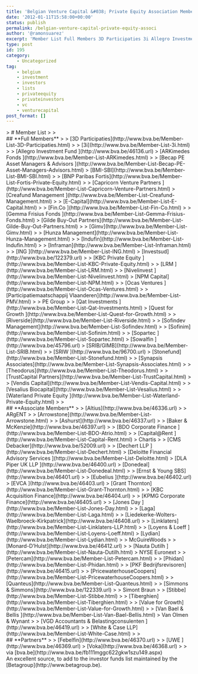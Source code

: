 ```yaml
---
title: 'Belgian Venture Capital &#038; Private Equity Association Members List'
date: '2012-01-11T15:58:00+00:00'
status: publish
permalink: /belgian-venture-capital-private-equity-associ
author: '@ramonsuarez'
excerpt: 'Member List Full Members 3D Participaties 3i Allegro Investment FundARKimedes FondsBecap PE Asset Managers &amp; AdvisorsBMI-SBI BNP Paribas Fortis Capricorn Venture PartnersCreafund Management E-Capital Fin.Co Gemma Frisius FondsGilde Buy-Out Partner...'
type: post
id: 195
category:
    - Uncategorized
tag:
    - belgium
    - investment
    - investors
    - lists
    - privateequity
    - privateinvestors
    - vc
    - venturecapital
post_format: []
---
```

<div class="posterous_bookmarklet_entry">> # Member List
> 
> <div class="detailSubBlock"><div>## **Full Members**
> 
> [3D Participaties](http://www.bva.be/Member-List-3D-Participaties.html)
> 
> [3i](http://www.bva.be/Member-List-3i.html)
> 
> [Allegro Investment Fund  ](http://www.bva.be/46136.url)  
> [ARKimedes Fonds  ](http://www.bva.be/Member-List-ARKimedes.html)
> 
> [Becap PE Asset Managers &amp; Advisors  ](http://www.bva.be/Member-List-Becap-PE-Asset-Managers-Advisors.html)  
> [BMI-SBI](http://www.bva.be/Member-List-BMI-SBI.html)
> 
> [BNP Paribas Fortis](http://www.bva.be/Member-List-Fortis-Private-Equity.html)
> 
> [Capricorn Venture Partners  ](http://www.bva.be/Member-List-Capricorn-Venture-Partners.html)  
> [Creafund Management  ](http://www.bva.be/Member-List-Creafund-Management.html)
> 
> [E-Capital](http://www.bva.be/Member-List-E-Capital.html)
> 
> [Fin.Co  ](http://www.bva.be/Member-List-Fin-Co.html)
> 
> [Gemma Frisius Fonds  ](http://www.bva.be/Member-List-Gemma-Frisius-Fonds.html)  
> [Gilde Buy-Out Partners](http://www.bva.be/Member-List-Gilde-Buy-Out-Partners.html)
> 
> [Gimv](http://www.bva.be/Member-List-Gimv.html)
> 
> [Hunza Management](http://www.bva.be/Member-List-Hunza-Management.html)
> 
> [Indufin](http://www.bva.be/Member-List-Indufin.html)
> 
> [Inframan](http://www.bva.be/Member-List-Inframan.html)
> 
> [ING  ](http://www.bva.be/Member-List-ING.html)  
> [Investsud](http://www.bva.be/122379.url)
> 
> [KBC Private Equity  ](http://www.bva.be/Member-List-KBC-Private-Equity.html)
> 
> [LRM  ](http://www.bva.be/Member-List-LRM.html)
> 
> [Nivelinvest  ](http://www.bva.be/Member-List-Nivelinvest.html)  
> [NPM Capital](http://www.bva.be/Member-List-NPM.html)
> 
> [Ocas Ventures  ](http://www.bva.be/Member-List-Ocas-Ventures.html)
> 
> [Participatiemaatschappij Vlaanderen](http://www.bva.be/Member-List-PMV.html)
> 
> PE Group
> 
> [Qat Investments  ](http://www.bva.be/Member-List-Qat-Investments.html)  
> [Quest for Growth  ](http://www.bva.be/Member-List-Quest-for-Growth.html)
> 
> [Riverside](http://www.bva.be/Member-List-Riverside.html)
> 
> [Sofindev Management](http://www.bva.be/Member-List-Sofindev.html)
> 
> [Sofinim](http://www.bva.be/Member-List-Sofinim.html)
> 
> [Sopartec  ](http://www.bva.be/Member-List-Sopartec.html)  
> [Sowalfin  ](http://www.bva.be/45796.url)  
> [SRIB/GIMB](http://www.bva.be/Member-List-SRIB.html)
> 
> [SRIW  ](http://www.bva.be/96700.url)  
> [Stonefund](http://www.bva.be/Member-List-Stonefund.html)
> 
> [Synapsis Associates](http://www.bva.be/Member-List-Synapsis-Associates.html)
> 
> [Theodorus](http://www.bva.be/Member-List-Theodorus.html)
> 
> [TrustCapital Partners](http://www.bva.be/Member-List-TrustCapital.html)
> 
> [Vendis Capital](http://www.bva.be/Member-List-Vendis-Capital.html)
> 
> [Vesalius Biocapital](http://www.bva.be/Member-List-Vesalius.html)
> 
> [Waterland Private Equity  ](http://www.bva.be/Member-List-Waterland-Private-Equity.html)
> 
> </div><div>## **Associate Members**
> 
> [Altius](http://www.bva.be/46336.url)
> 
> ARgENT
> 
> [Arrowstone](http://www.bva.be/Member-List-Arrowstone.html)
> 
> [Ashurst](http://www.bva.be/46337.url)
> 
> [Baker &amp; McKenzie](http://www.bva.be/46397.url)
> 
> [BDO Corporate Finance  ](http://www.bva.be/Member-List-BDO-Atrio.html)
> 
> [Capital@Rent  ](http://www.bva.be/Member-List-Capital-Rent.html)  
> Chartis
> 
> [CMS Debacker](http://www.bva.be/52009.url)
> 
> [Dechert LLP  ](http://www.bva.be/Member-List-Dechert.html)  
> [Deloitte Financial Advisory Services  ](http://www.bva.be/Member-List-Deloitte.html)  
> [DLA Piper UK LLP  ](http://www.bva.be/46400.url)  
> [Donedeal](http://www.bva.be/Member-List-Donedeal.html)
> 
> [Ernst &amp; Young SBS](http://www.bva.be/46401.url)
> 
> [Eubelius  ](http://www.bva.be/46402.url)  
> [EVCA  ](http://www.bva.be/46403.url)  
> [Grant Thornton](http://www.bva.be/Member-List-Grant-Thornton.html)
> 
> [KBC Acquisition Finance](http://www.bva.be/46404.url)
> 
> [KPMG Corporate Finance](http://www.bva.be/46405.url)
> 
> [Jones Day  ](http://www.bva.be/Member-List-Jones-Day.html)
> 
> [Laga](http://www.bva.be/Member-List-Laga.html)
> 
> [Liedekerke-Wolters-Waelbroeck-Kirkpatrick](http://www.bva.be/46408.url)
> 
> [Linklaters](http://www.bva.be/Member-List-Linklaters-LLP.html)
> 
> [Loyens &amp; Loeff  ](http://www.bva.be/Member-List-Loyens-Loeff.html)  
> [Lydian](http://www.bva.be/Member-List-Lydian.html)
> 
> McGuireWoods
> 
> [Monard-D’Hulst](http://www.bva.be/46412.url)
> 
> [Nauta Dutilh  ](http://www.bva.be/Member-List-Nauta-Dutilh.html)  
> NYSE Euronext
> 
> [Petercam](http://www.bva.be/Member-List-Petercam.html)
> 
> [Phidan](http://www.bva.be/Member-List-Phidan.html)
> 
> [PKF Bedrijfsrevisoren](http://www.bva.be/46415.url)
> 
> [PricewaterhouseCoopers](http://www.bva.be/Member-List-PricewaterhouseCoopers.html)
> 
> [Quanteus](http://www.bva.be/Member-List-Quanteus.html)
> 
> [Simmons &amp; Simmons](http://www.bva.be/122339.url)
> 
> Simont Braun
> 
> [Stibbe](http://www.bva.be/Member-List-Stibbe.html)
> 
> [Tiberghien](http://www.bva.be/Member-List-Tiberghien.html)
> 
> [Value for Growth](http://www.bva.be/Member-List-Value-for-Growth.html)
> 
> [Van Bael &amp; Bellis  ](http://www.bva.be/Member-List-Van-Bael-Bellis.html)  
> Van Olmen &amp; Wynant
> 
> [VGD Accountants &amp; Belastingconsulenten  ](http://www.bva.be/46419.url)
> 
> [White &amp; Case LLP](http://www.bva.be/Member-List-White-Case.html)
> 
> </div><div>## **Partners**
> 
> [Febelfin](http://www.bva.be/46370.url)
> 
> [UWE  ](http://www.bva.be/46369.url)  
> [Voka](http://www.bva.be/46368.url)
> 
> </div></div>

<div class="posterous_quote_citation">via [bva.be](http://www.bva.be/fb111mggc622gkw1szu149.aspx)</div>An excellent source, to add to the investor funds list maintained by the [Betagroup](http://www.betagroup.be).

</div>